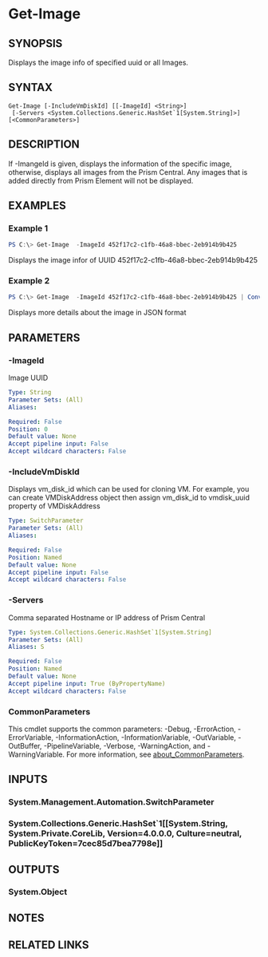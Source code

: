 ﻿---
external help file: Nutanix.Prism.PS.Cmds.dll-Help.xml
Module Name: Nutanix.Prism.PS.Cmds
online version:
schema: 2.0.0
---

# Get-Image

## SYNOPSIS
Displays the image info of specified uuid or all Images.

## SYNTAX

```
Get-Image [-IncludeVmDiskId] [[-ImageId] <String>]
 [-Servers <System.Collections.Generic.HashSet`1[System.String]>] [<CommonParameters>]
```

## DESCRIPTION
If -ImangeId is given, displays the information of the specific image, otherwise, displays all images from the Prism Central. Any images that is added directly from Prism Element will not be displayed.

## EXAMPLES

### Example 1
```powershell
PS C:\> Get-Image  -ImageId 452f17c2-c1fb-46a8-bbec-2eb914b9b425
```

Displays the image infor of UUID 452f17c2-c1fb-46a8-bbec-2eb914b9b425

### Example 2
```powershell
PS C:\> Get-Image  -ImageId 452f17c2-c1fb-46a8-bbec-2eb914b9b425 | ConvertTo-Json -Depth 3
```

Displays more details about the image in JSON format

## PARAMETERS

### -ImageId
Image UUID

```yaml
Type: String
Parameter Sets: (All)
Aliases:

Required: False
Position: 0
Default value: None
Accept pipeline input: False
Accept wildcard characters: False
```

### -IncludeVmDiskId
Displays vm_disk_id which can be used for cloning VM. For example, you can create VMDiskAddress object then assign vm_disk_id to vmdisk_uuid property of VMDiskAddress

```yaml
Type: SwitchParameter
Parameter Sets: (All)
Aliases:

Required: False
Position: Named
Default value: None
Accept pipeline input: False
Accept wildcard characters: False
```

### -Servers
Comma separated Hostname or IP address of Prism Central

```yaml
Type: System.Collections.Generic.HashSet`1[System.String]
Parameter Sets: (All)
Aliases: S

Required: False
Position: Named
Default value: None
Accept pipeline input: True (ByPropertyName)
Accept wildcard characters: False
```

### CommonParameters
This cmdlet supports the common parameters: -Debug, -ErrorAction, -ErrorVariable, -InformationAction, -InformationVariable, -OutVariable, -OutBuffer, -PipelineVariable, -Verbose, -WarningAction, and -WarningVariable. For more information, see [about_CommonParameters](http://go.microsoft.com/fwlink/?LinkID=113216).

## INPUTS

### System.Management.Automation.SwitchParameter
### System.Collections.Generic.HashSet`1[[System.String, System.Private.CoreLib, Version=4.0.0.0, Culture=neutral, PublicKeyToken=7cec85d7bea7798e]]
## OUTPUTS

### System.Object
## NOTES

## RELATED LINKS

